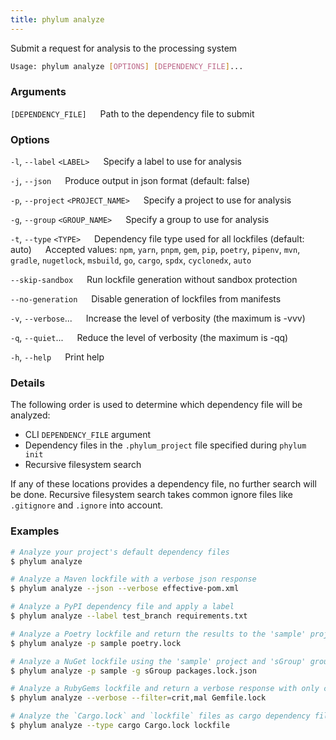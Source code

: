 ```yaml
---
title: phylum analyze
---
```


Submit a request for analysis to the processing system

```sh
Usage: phylum analyze [OPTIONS] [DEPENDENCY_FILE]...
```

### Arguments

`[DEPENDENCY_FILE]`
&emsp; Path to the dependency file to submit

### Options

`-l`, `--label` `<LABEL>`
&emsp; Specify a label to use for analysis

`-j`, `--json`
&emsp; Produce output in json format (default: false)

`-p`, `--project` `<PROJECT_NAME>`
&emsp; Specify a project to use for analysis

`-g`, `--group` `<GROUP_NAME>`
&emsp; Specify a group to use for analysis

`-t`, `--type` `<TYPE>`
&emsp; Dependency file type used for all lockfiles (default: auto)
&emsp; Accepted values: `npm`, `yarn`, `pnpm`, `gem`, `pip`, `poetry`, `pipenv`, `mvn`, `gradle`, `nugetlock`, `msbuild`, `go`, `cargo`, `spdx`, `cyclonedx`, `auto`

`--skip-sandbox`
&emsp; Run lockfile generation without sandbox protection

`--no-generation`
&emsp; Disable generation of lockfiles from manifests

`-v`, `--verbose`...
&emsp; Increase the level of verbosity (the maximum is -vvv)

`-q`, `--quiet`...
&emsp; Reduce the level of verbosity (the maximum is -qq)

`-h`, `--help`
&emsp; Print help

### Details

The following order is used to determine which dependency file will be analyzed:

- CLI `DEPENDENCY_FILE` argument
- Dependency files in the `.phylum_project` file specified during `phylum init`
- Recursive filesystem search

If any of these locations provides a dependency file, no further search will be
done. Recursive filesystem search takes common ignore files like `.gitignore`
and `.ignore` into account.

### Examples

```sh
# Analyze your project's default dependency files
$ phylum analyze

# Analyze a Maven lockfile with a verbose json response
$ phylum analyze --json --verbose effective-pom.xml

# Analyze a PyPI dependency file and apply a label
$ phylum analyze --label test_branch requirements.txt

# Analyze a Poetry lockfile and return the results to the 'sample' project
$ phylum analyze -p sample poetry.lock

# Analyze a NuGet lockfile using the 'sample' project and 'sGroup' group
$ phylum analyze -p sample -g sGroup packages.lock.json

# Analyze a RubyGems lockfile and return a verbose response with only critical malware
$ phylum analyze --verbose --filter=crit,mal Gemfile.lock

# Analyze the `Cargo.lock` and `lockfile` files as cargo dependency files
$ phylum analyze --type cargo Cargo.lock lockfile
```
